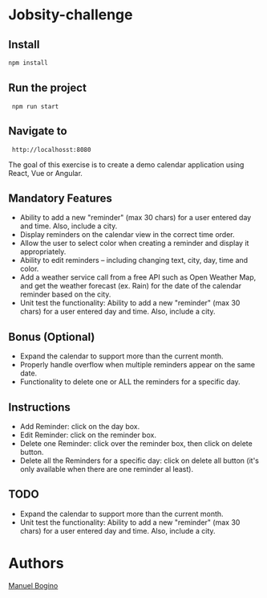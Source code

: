 # Jobsity-challenge

## Install
```sh
npm install
```

## Run the project
```
 npm run start
```

## Navigate to
```
 http://localhosst:8080
```


The goal of this exercise is to create a demo calendar application using React, Vue or Angular.

## Mandatory Features
- Ability to add a new "reminder" (max 30 chars) for a user entered day and time. Also, include a city.
- Display reminders on the calendar view in the correct time order.
- Allow the user to select color when creating a reminder and display it appropriately.
- Ability to edit reminders – including changing text, city, day, time and color.
- Add a weather service call from a free API such as ​Open Weather Map​, and get the
weather forecast (ex. Rain) for the date of the calendar reminder based on the city.
- Unit test the functionality: ​Ability to add a new "reminder" (max 30 chars) for a user entered day and time. Also, include a city.

## Bonus (Optional)
- Expand the calendar to support more than the current month.
- Properly handle overflow when multiple reminders appear on the same date.
- Functionality to delete one or ALL the reminders for a specific day.

## Instructions
- Add Reminder: click on the day box.
- Edit Reminder: click on the reminder box.
- Delete one Reminder: click over the reminder box, then click on delete button.
- Delete all the Reminders for a specific day: click on delete all button (it's only available when there are one reminder al least).

## TODO
- Expand the calendar to support more than the current month.
- Unit test the functionality: ​Ability to add a new "reminder" (max 30 chars) for a user entered day and time. Also, include a city.

# Authors
[Manuel Bogino](https://github.com/manuelbogino95)